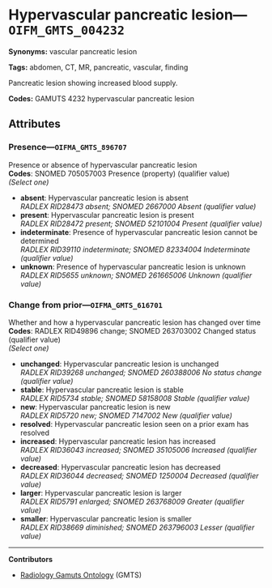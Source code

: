 # Hypervascular pancreatic lesion—`OIFM_GMTS_004232`

**Synonyms:** vascular pancreatic lesion

**Tags:** abdomen, CT, MR, pancreatic, vascular, finding

Pancreatic lesion showing increased blood supply.

**Codes:** GAMUTS 4232 hypervascular pancreatic lesion

## Attributes

### Presence—`OIFMA_GMTS_896707`

Presence or absence of hypervascular pancreatic lesion  
**Codes**: SNOMED 705057003 Presence (property) (qualifier value)  
*(Select one)*

- **absent**: Hypervascular pancreatic lesion is absent  
_RADLEX RID28473 absent; SNOMED 2667000 Absent (qualifier value)_
- **present**: Hypervascular pancreatic lesion is present  
_RADLEX RID28472 present; SNOMED 52101004 Present (qualifier value)_
- **indeterminate**: Presence of hypervascular pancreatic lesion cannot be determined  
_RADLEX RID39110 indeterminate; SNOMED 82334004 Indeterminate (qualifier value)_
- **unknown**: Presence of hypervascular pancreatic lesion is unknown  
_RADLEX RID5655 unknown; SNOMED 261665006 Unknown (qualifier value)_

### Change from prior—`OIFMA_GMTS_616701`

Whether and how a hypervascular pancreatic lesion has changed over time  
**Codes**: RADLEX RID49896 change; SNOMED 263703002 Changed status (qualifier value)  
*(Select one)*

- **unchanged**: Hypervascular pancreatic lesion is unchanged  
_RADLEX RID39268 unchanged; SNOMED 260388006 No status change (qualifier value)_
- **stable**: Hypervascular pancreatic lesion is stable  
_RADLEX RID5734 stable; SNOMED 58158008 Stable (qualifier value)_
- **new**: Hypervascular pancreatic lesion is new  
_RADLEX RID5720 new; SNOMED 7147002 New (qualifier value)_
- **resolved**: Hypervascular pancreatic lesion seen on a prior exam has resolved  
- **increased**: Hypervascular pancreatic lesion has increased  
_RADLEX RID36043 increased; SNOMED 35105006 Increased (qualifier value)_
- **decreased**: Hypervascular pancreatic lesion has decreased  
_RADLEX RID36044 decreased; SNOMED 1250004 Decreased (qualifier value)_
- **larger**: Hypervascular pancreatic lesion is larger  
_RADLEX RID5791 enlarged; SNOMED 263768009 Greater (qualifier value)_
- **smaller**: Hypervascular pancreatic lesion is smaller  
_RADLEX RID38669 diminished; SNOMED 263796003 Lesser (qualifier value)_

---

**Contributors**

- [Radiology Gamuts Ontology](https://gamuts.net/) (GMTS)